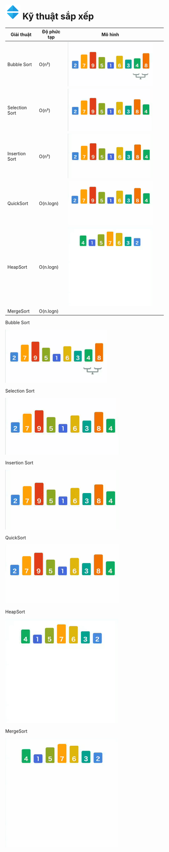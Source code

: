 # ![icons8-sort.png](https://raw.githubusercontent.com/Zenfection/Image/master/2021/05/11-13-35-49-icons8-sort.png) Kỹ thuật sắp xếp

| Giải thuật     | Độ phức tạp | Mô hình                                                                                                                                            |     |     |
| -------------- | ----------- | -------------------------------------------------------------------------------------------------------------------------------------------------- | --- | --- |
| Bubble Sort    | O(n²)       | <img src="https://raw.githubusercontent.com/Zenfection/Image/master/2021/05/11-14-09-17-bubblesort.gif" title="" alt="bubblesort.gif" width="324"> |     |     |
| Selection Sort | O(n²)       | ![selectionsort.gif](https://raw.githubusercontent.com/Zenfection/Image/master/2021/05/11-14-13-57-selectionsort.gif)                              |     |     |
| Insertion Sort | O(n²)       | ![insertionsort.gif](https://raw.githubusercontent.com/Zenfection/Image/master/2021/05/11-14-12-37-insertionsort.gif)                              |     |     |
| QuickSort      | O(n.logn)   | ![quicksort.gif](https://raw.githubusercontent.com/Zenfection/Image/master/2021/05/11-14-23-24-quicksort.gif)                                      |     |     |
| HeapSort       | O(n.logn)   | ![heapsort.gif](https://raw.githubusercontent.com/Zenfection/Image/master/2021/05/11-14-19-28-heapsort.gif)                                        |     |     |
| MergeSort      | O(n.logn)   |                                                                                                                                                    |     |     |

Bubble Sort

<img src="https://raw.githubusercontent.com/Zenfection/Image/master/2021/05/11-14-09-17-bubblesort.gif" title="" alt="bubblesort.gif" width="324">

Selection Sort

![selectionsort.gif](https://raw.githubusercontent.com/Zenfection/Image/master/2021/05/11-14-13-57-selectionsort.gif)

Insertion Sort

![insertionsort.gif](https://raw.githubusercontent.com/Zenfection/Image/master/2021/05/11-14-12-37-insertionsort.gif)

QuickSort

![quicksort.gif](https://raw.githubusercontent.com/Zenfection/Image/master/2021/05/11-14-23-24-quicksort.gif)

HeapSort

![heapsort.gif](https://raw.githubusercontent.com/Zenfection/Image/master/2021/05/11-14-19-28-heapsort.gif)

MergeSort

![mergesort.gif](https://raw.githubusercontent.com/Zenfection/Image/master/2021/05/11-14-21-20-mergesort.gif)
